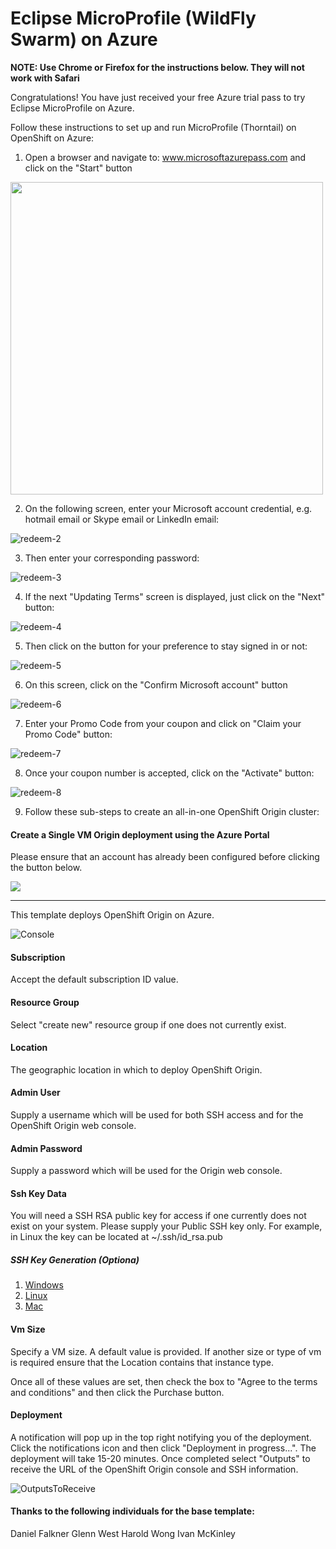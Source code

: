 # Eclipse MicroProfile (WildFly Swarm) on Azure

**NOTE: Use Chrome or Firefox for the instructions below. They will not work with Safari**

Congratulations! You have just received your free Azure trial pass to try Eclipse MicroProfile on Azure.

Follow these instructions to set up and run MicroProfile (Thorntail) on OpenShift on Azure:

1. Open a browser and navigate to: www.microsoftazurepass.com and click on the "Start" button

<img src="https://github.com/cealsair/MicroProfileThorntailOnAzure/blob/master/images/1_RedeemFreeAzureCreditsStart.png" width="500">

2. On the following screen, enter your Microsoft account credential, e.g. hotmail email or Skype email or LinkedIn email:

![redeem-2](images/2_RedeemMSLogin.png)

3. Then enter your corresponding password:

![redeem-3](images/3_RedeemEnterPass.png)

4. If the next "Updating Terms" screen is displayed, just click on the "Next" button:

![redeem-4](images/4_RedeemUpdatingTerms.png)

5. Then click on the button for your preference to stay signed in or not:

![redeem-5](images/5_RedeemStaySignedIn.png)

6. On this screen, click on the "Confirm Microsoft account" button

![redeem-6](images/6_RedeemConfirmMSacct.png)

7. Enter your Promo Code from your coupon and click on "Claim your Promo Code" button:

![redeem-7](images/7_RedeemEnterPromoCode.png)

8. Once your coupon number is accepted, click on the "Activate" button:

![redeem-8](images/8_RedeemThankYouAndActivate.png)

9. Follow these sub-steps to create an all-in-one OpenShift Origin cluster:
#### Create a Single VM Origin deployment using the Azure Portal
Please ensure that an account has already been configured before clicking the button below.


<a href="https://portal.azure.com/#create/Microsoft.Template/uri/https%3A%2F%2Fraw.githubusercontent.com%2Fcealsair%2FMicroProfileOnAzure%2Fmaster%2Fallinone.json" target="_blank">
    <img src="http://azuredeploy.net/deploybutton.png"/>
</a>

------

This template deploys OpenShift Origin on Azure.

![Console](images/parameters.png)


#### Subscription
Accept the default subscription ID value.

#### Resource Group
Select "create new" resource group if one does not currently exist.

#### Location
The geographic location in which to deploy OpenShift Origin.

#### Admin User
Supply a username which will be used for both SSH access and for the OpenShift Origin web console.

#### Admin Password
Supply a password which will be used for the Origin web console.

#### Ssh Key Data
You will need a SSH RSA public key for access if one currently does not exist on your system. Please supply your Public SSH key only. 
For example, in Linux the key can be located at ~/.ssh/id_rsa.pub

##### SSH Key Generation (Optiona)

1. [Windows](ssh_windows.md)
2. [Linux](ssh_linux.md)
3. [Mac](ssh_mac.md)

#### Vm Size
Specify a VM size. A default value is provided. If another size or type of vm is required ensure that the Location contains that instance type.

Once all of these values are set, then check the box to "Agree to the terms and conditions" and then click the Purchase button.

#### Deployment
A notification will pop up in the top right notifying you of the deployment. Click the notifications icon and then click "Deployment in progress...". The deployment will take 15-20 minutes. Once completed select "Outputs" to receive the URL of the OpenShift Origin console and SSH information.

![OutputsToReceive](images/outputs.png)

#### Thanks to the following individuals for the base template:
Daniel Falkner
Glenn West
Harold Wong
Ivan McKinley
